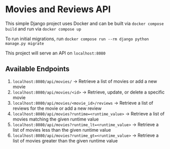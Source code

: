 # Movies and Reviews API

This simple Django project uses Docker and can be built via `docker compose build` and run via `docker compose up`

To run initial migrations, run `docker compose run --rm django python manage.py migrate`

This project will serve an API on `localhost:8080`

## Available Endpoints

1. `localhost:8080/api/movies/` -> Retrieve a list of movies or add a new movie
2. `localhost:8080/api/movies/<id>` -> Retrieve, update, or delete a specific movie
3. `localhost:8080/api/movies/<movie_id>/reviews` -> Retrieve a list of reviews for the movie or add a new review
4. `localhost:8080/api/movies?runtime=<runtime_value>` -> Retrieve a list of movies matching the given runtime value
5. `localhost:8080/api/movies?runtime_lt=<runtime_value>` -> Retrieve a list of movies less than the given runtime value
6. `localhost:8080/api/movies?runtime_gt=<runtime_value>` -> Retrieve a list of movies greater than the given runtime value
